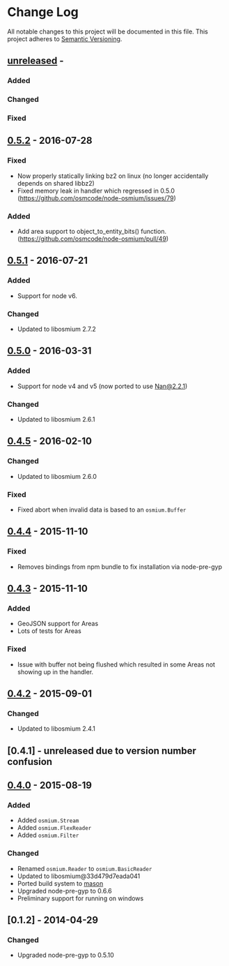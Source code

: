 
# Change Log

All notable changes to this project will be documented in this file.
This project adheres to [Semantic Versioning](http://semver.org/).

## [unreleased] -

### Added

### Changed

### Fixed

## [0.5.2] - 2016-07-28

### Fixed

- Now properly statically linking bz2 on linux (no longer accidentally depends on shared libbz2)
- Fixed memory leak in handler which regressed in 0.5.0 (https://github.com/osmcode/node-osmium/issues/79)

### Added

- Add area support to object_to_entity_bits() function. (https://github.com/osmcode/node-osmium/pull/49)

## [0.5.1] - 2016-07-21

### Added

- Support for node v6.

### Changed

- Updated to libosmium 2.7.2


## [0.5.0] - 2016-03-31

### Added

- Support for node v4 and v5 (now ported to use Nan@2.2.1)

### Changed

- Updated to libosmium 2.6.1


## [0.4.5] - 2016-02-10

### Changed

- Updated to libosmium 2.6.0

### Fixed

- Fixed abort when invalid data is based to an `osmium.Buffer`

## [0.4.4] - 2015-11-10

### Fixed

- Removes bindings from npm bundle to fix installation via node-pre-gyp


## [0.4.3] - 2015-11-10

### Added

- GeoJSON support for Areas
- Lots of tests for Areas

### Fixed

- Issue with buffer not being flushed which resulted in some Areas
  not showing up in the handler.


## [0.4.2] - 2015-09-01

### Changed

- Updated to libosmium 2.4.1


## [0.4.1] - unreleased due to version number confusion

## [0.4.0] - 2015-08-19

### Added

- Added `osmium.Stream`
- Added `osmium.FlexReader`
- Added `osmium.Filter`

### Changed

- Renamed `osmium.Reader` to `osmium.BasicReader`
- Updated to libosmium@33d479d7eada041
- Ported build system to [mason](https://github.com/mapbox/mason)
- Upgraded node-pre-gyp to 0.6.6
- Preliminary support for running on windows


## [0.1.2] - 2014-04-29

### Changed

- Upgraded node-pre-gyp to 0.5.10

[unreleased]: https://github.com/osmcode/libosmium/compare/v0.5.2...HEAD
[0.5.2]: https://github.com/osmcode/libosmium/compare/v0.5.1...v0.5.2
[0.5.1]: https://github.com/osmcode/libosmium/compare/v0.5.0...v0.5.1
[0.5.0]: https://github.com/osmcode/libosmium/compare/v0.4.5...v0.5.0
[0.4.5]: https://github.com/osmcode/libosmium/compare/v0.4.4...v0.4.5
[0.4.4]: https://github.com/osmcode/libosmium/compare/v0.4.3...v0.4.4
[0.4.3]: https://github.com/osmcode/libosmium/compare/v0.4.2...v0.4.3
[0.4.2]: https://github.com/osmcode/libosmium/compare/v0.4.0...v0.4.2
[0.4.0]: https://github.com/osmcode/libosmium/compare/v0.1.2...v0.4.0

